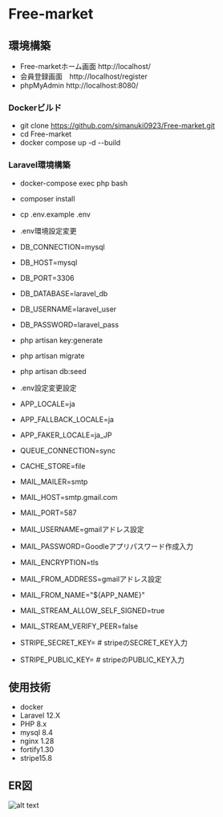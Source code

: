 # Free-market

## 環境構築
- Free-marketホーム画面 http://localhost/
- 会員登録画面　http://localhost/register
- phpMyAdmin http://localhost:8080/

### Dockerビルド
- git clone https://github.com/simanuki0923/Free-market.git
- cd Free-market
- docker compose up -d --build

### Laravel環境構築
- docker-compose exec php bash
- composer install
- cp .env.example .env
- .env環境設定変更
- DB_CONNECTION=mysql
- DB_HOST=mysql
- DB_PORT=3306
- DB_DATABASE=laravel_db
- DB_USERNAME=laravel_user
- DB_PASSWORD=laravel_pass
- php artisan key:generate
- php artisan migrate
- php artisan db:seed

- .env設定変更設定
- APP_LOCALE=ja
- APP_FALLBACK_LOCALE=ja
- APP_FAKER_LOCALE=ja_JP

- QUEUE_CONNECTION=sync
- CACHE_STORE=file

- MAIL_MAILER=smtp
- MAIL_HOST=smtp.gmail.com
- MAIL_PORT=587
- MAIL_USERNAME=gmailアドレス設定
- MAIL_PASSWORD=Goodleアプリパスワード作成入力
- MAIL_ENCRYPTION=tls
- MAIL_FROM_ADDRESS=gmailアドレス設定
- MAIL_FROM_NAME="${APP_NAME}"

- MAIL_STREAM_ALLOW_SELF_SIGNED=true
- MAIL_STREAM_VERIFY_PEER=false

- STRIPE_SECRET_KEY= # stripeのSECRET_KEY入力
- STRIPE_PUBLIC_KEY= # stripeのPUBLIC_KEY入力

## 使用技術
- docker
- Laravel 12.X
- PHP 8.x
- mysql 8.4
- nginx 1.28
- fortify1.30
- stripe15.8

## ER図
![alt text](img/ER図.png)



